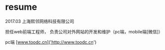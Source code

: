 # resume



2017.03 上海熙邻网络科技有限公司

担任web前端工程师， 负责公司对外网站的开发和维护（pc端，mobile端[微信]）

pc端 [www.toodc.cn]('http://www.toodc.cn')
